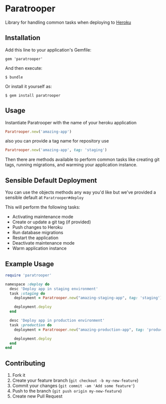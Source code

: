 # Paratrooper

Library for handling common tasks when deploying to [Heroku](http://heroku.com)

## Installation

Add this line to your application's Gemfile:

    gem 'paratrooper'

And then execute:

    $ bundle

Or install it yourself as:

    $ gem install paratrooper

## Usage

Instantiate Paratrooper with the name of your heroku application

```ruby
Paratrooper.new('amazing-app')
```

also you can provide a tag name for repository use

```ruby
Paratrooper.new('amazing-app', tag: 'staging')
```

Then there are methods available to perform common tasks like creating git tags, running migrations, and warming your application instance.

## Sensible Default Deployment

You can use the objects methods any way you'd like but we've provided a sensible default at `Paratrooper#deploy`

This will perform the following tasks:

* Activating maintenance mode
* Create or update a git tag (if provided)
* Push changes to Heroku
* Run database migrations
* Restart the application
* Deactivate maintenance mode
* Warm application instance

## Example Usage

```ruby
require 'paratrooper'

namespace :deploy do
  desc 'Deploy app in staging environment'
  task :staging do
    deployment = Paratrooper.new("amazing-staging-app", tag: 'staging')

    deployment.deploy
  end

  desc 'Deploy app in production environment'
  task :production do
    deployment = Paratrooper.new("amazing-production-app", tag: 'production')

    deployment.deploy
  end
end
```

## Contributing

1. Fork it
2. Create your feature branch (`git checkout -b my-new-feature`)
3. Commit your changes (`git commit -am 'Add some feature'`)
4. Push to the branch (`git push origin my-new-feature`)
5. Create new Pull Request
